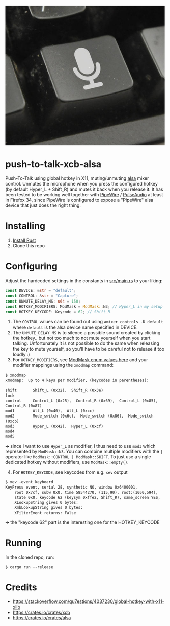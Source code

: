 ![logo](push-to-talk-xcb-alsa.jpeg)

# push-to-talk-xcb-alsa
Push-To-Talk using global hotkey in X11, muting/unmuting [alsa](https://alsa-project.org/) mixer control. Unmutes the microphone when you press the configured hotkey (by default Hyper_L + Shift_R) and mutes it back when you release it. It has been tested to be working well together with [PipeWire](https://pipewire.org/) / [PulseAudio](https://www.freedesktop.org/wiki/Software/PulseAudio/) at least in Firefox 34, since PipeWire is configured to expose a "PipeWire" alsa device that just does the right thing.

# Installing
1. [Install Rust](https://www.rust-lang.org/)
2. Clone this repo

# Configuring
Adjust the hardcoded settings in the constants in [src/main.rs](src/main.rs) to your liking:

```rust
const DEVICE: &str = "default";
const CONTROL: &str = "Capture";
const UNMUTE_DELAY_MS: u64 = 150;
const HOTKEY_MODIFIERS: ModMask = ModMask::N3; // Hyper_L in my setup
const HOTKEY_KEYCODE: Keycode = 62; // Shift_R
```

1. The `CONTROL` values can be found out using `amixer controls -D default` where `default` is the alsa device name specified in DEVICE.
2. The `UNMUTE_DELAY_MS` is to silence a possible sound created by clicking the hotkey.. but not too much to not mute yourself when you start talking. Unfortunately it is not possible to do the same when releasing the key to mute yourself, so you'll have to be careful not to release it too loudly :)
3. For `HOTKEY_MODIFIERS`, see [ModMask enum values here](https://rust-x-bindings.github.io/rust-xcb/branches/v1.0-dev/xcb/x/struct.ModMask.html) and your modifier mappings using the `xmodmap` command:
```
$ xmodmap
xmodmap:  up to 4 keys per modifier, (keycodes in parentheses):

shift       Shift_L (0x32),  Shift_R (0x3e)
lock      
control     Control_L (0x25),  Control_R (0x69),  Control_L (0x85),  Control_R (0x87)
mod1        Alt_L (0x40),  Alt_L (0xcc)
mod2        Mode_switch (0x6c),  Mode_switch (0x86),  Mode_switch (0xcb)
mod3        Hyper_L (0x42),  Hyper_L (0xcf)
mod4      
mod5      
```
➔ since I want to use `Hyper_L` as modifier, I thus need to use `mod3` which represented by `ModMask::N3`. You can combine multiple modifiers with the `|` operator like `ModMask::CONTROL | ModMask::SHIFT`. To just use a single dedicated hotkey without modifiers, use `ModMask::empty()`.

4. For `HOTKEY_KEYCODE`, see keycodes from e.g. `xev` output
```
$ xev -event keyboard
KeyPress event, serial 28, synthetic NO, window 0x6400001,
    root 0x7cf, subw 0x0, time 58544270, (115,90), root:(1050,594),
    state 0x0, keycode 62 (keysym 0xffe2, Shift_R), same_screen YES,
    XLookupString gives 0 bytes: 
    XmbLookupString gives 0 bytes: 
    XFilterEvent returns: False
```
➔ the "keycode 62" part is the interesting one for the HOTKEY_KEYCODE

# Running
In the cloned repo, run:
```
$ cargo run --release
```

# Credits

* https://stackoverflow.com/qu7estions/4037230/global-hotkey-with-x11-xlib
* https://crates.io/crates/xcb
* https://crates.io/crates/alsa
